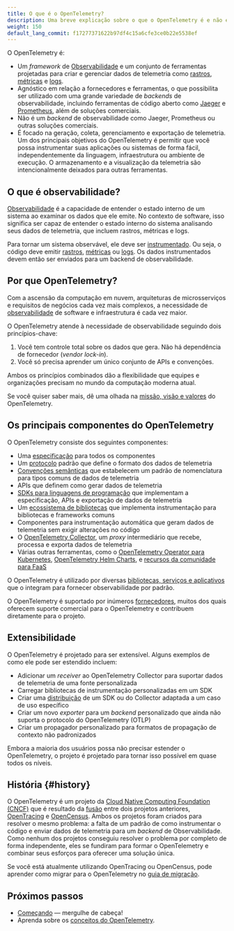 ```yaml
---
title: O que é o OpenTelemetry?
description: Uma breve explicação sobre o que o OpenTelemetry é e não é.
weight: 150
default_lang_commit: f17277371622b97df4c15a6cfe3ce0b22e5538ef
---
```


O OpenTelemetry é:

- Um _framework_ de
  [Observabilidade](/docs/concepts/observability-primer/#what-is-observability)
  e um conjunto de ferramentas projetadas para criar e gerenciar dados de
  telemetria como [rastros](/docs/concepts/signals/traces/),
  [métricas](/docs/concepts/signals/metrics/) e
  [logs](/docs/concepts/signals/logs/).
- Agnóstico em relação a fornecedores e ferramentas, o que possibilita ser
  utilizado com uma grande variedade de _backends_ de observabilidade, incluindo
  ferramentas de código aberto como [Jaeger](https://www.jaegertracing.io/) e
  [Prometheus](https://prometheus.io/), além de soluções comerciais.
- Não é um _backend_ de observabilidade como Jaeger, Prometheus ou outras
  soluções comerciais.
- É focado na geração, coleta, gerenciamento e exportação de telemetria. Um dos
  principais objetivos do OpenTelemetry é permitir que você possa instrumentar
  suas aplicações ou sistemas de forma fácil, independentemente da linguagem,
  infraestrutura ou ambiente de execução. O armazenamento e a visualização da
  telemetria são intencionalmente deixados para outras ferramentas.

## O que é observabilidade?

[Observabilidade](/docs/concepts/observability-primer/#what-is-observability) é
a capacidade de entender o estado interno de um sistema ao examinar os dados que
ele emite. No contexto de software, isso significa ser capaz de entender o
estado interno do sistema analisando seus dados de telemetria, que incluem
rastros, métricas e logs.

Para tornar um sistema observável, ele deve ser
[instrumentado](/docs/concepts/instrumentation). Ou seja, o código deve emitir
[rastros](/docs/concepts/signals/traces/),
[métricas](/docs/concepts/signals/metrics/) ou
[logs](/docs/concepts/signals/logs/). Os dados instrumentados devem então ser
enviados para um backend de observabilidade.

## Por que OpenTelemetry?

Com a ascensão da computação em nuvem, arquiteturas de microsserviços e
requisitos de negócios cada vez mais complexos, a necessidade de
[observabilidade](/docs/concepts/observability-primer/#what-is-observability) de
software e infraestrutura é cada vez maior.

O OpenTelemetry atende à necessidade de observabilidade seguindo dois
princípios-chave:

1. Você tem controle total sobre os dados que gera. Não há dependência de
   fornecedor (_vendor lock-in_).
2. Você só precisa aprender um único conjunto de APIs e convenções.

Ambos os princípios combinados dão a flexibilidade que equipes e organizações
precisam no mundo da computação moderna atual.

Se você quiser saber mais, dê uma olhada na
[missão, visão e valores](/community/mission/) do OpenTelemetry.

## Os principais componentes do OpenTelemetry

O OpenTelemetry consiste dos seguintes componentes:

- Uma [especificação](/docs/specs/otel) para todos os componentes
- Um [protocolo](/docs/specs/otlp/) padrão que define o formato dos dados de
  telemetria
- [Convenções semânticas](/docs/specs/semconv/) que estabelecem um padrão de
  nomenclatura para tipos comuns de dados de telemetria
- APIs que definem como gerar dados de telemetria
- [SDKs para linguagens de programação](/docs/languages) que implementam a
  especificação, APIs e exportação de dados de telemetria
- Um [ecossistema de bibliotecas](/ecosystem/registry) que implementa
  instrumentação para bibliotecas e frameworks comuns
- Componentes para instrumentação automática que geram dados de telemetria sem
  exigir alterações no código
- O [OpenTelemetry Collector](/docs/collector), um _proxy_ intermediário que
  recebe, processa e exporta dados de telemetria
- Várias outras ferramentas, como o
  [OpenTelemetry Operator para Kubernetes](/docs/kubernetes/operator/),
  [OpenTelemetry Helm Charts](/docs/kubernetes/helm/), e
  [recursos da comunidade para FaaS](/docs/faas/)

O OpenTelemetry é utilizado por diversas
[bibliotecas, serviços e aplicativos](/ecosystem/integrations/) que o integram
para fornecer observabilidade por padrão.

O OpenTelemetry é suportado por inúmeros [fornecedores](/ecosystem/vendors/),
muitos dos quais oferecem suporte comercial para o OpenTelemetry e contribuem
diretamente para o projeto.

## Extensibilidade

O OpenTelemetry é projetado para ser extensível. Alguns exemplos de como ele
pode ser estendido incluem:

- Adicionar um _receiver_ ao OpenTelemetry Collector para suportar dados de
  telemetria de uma fonte personalizada
- Carregar bibliotecas de instrumentação personalizadas em um SDK
- Criar uma [distribuição](/docs/concepts/distributions/) de um SDK ou do
  Collector adaptada a um caso de uso específico
- Criar um novo _exporter_ para um _backend_ personalizado que ainda não suporta
  o protocolo do OpenTelemetry (OTLP)
- Criar um propagador personalizado para formatos de propagação de contexto não
  padronizados

Embora a maioria dos usuários possa não precisar estender o OpenTelemetry, o
projeto é projetado para tornar isso possível em quase todos os níveis.

## História {#history}

O OpenTelemetry é um projeto da
[Cloud Native Computing Foundation (CNCF)](https://www.cncf.io) que é resultado
da [fusão] entre dois projetos anteriores, [OpenTracing](https://opentracing.io)
e [OpenCensus](https://opencensus.io). Ambos os projetos foram criados para
resolver o mesmo problema: a falta de um padrão de como instrumentar o código e
enviar dados de telemetria para um _backend_ de Observabilidade. Como nenhum dos
projetos conseguiu resolver o problema por completo de forma independente, eles
se fundiram para formar o OpenTelemetry e combinar seus esforços para oferecer
uma solução única.

Se você está atualmente utilizando OpenTracing ou OpenCensus, pode aprender como
migrar para o OpenTelemetry no [guia de migração](/docs/migration/).

[fusão]:
  https://www.cncf.io/blog/2019/05/21/a-brief-history-of-opentelemetry-so-far/

## Próximos passos

- [Começando](/docs/getting-started/) &mdash; mergulhe de cabeça!
- Aprenda sobre os [conceitos do OpenTelemetry](/docs/concepts/).
